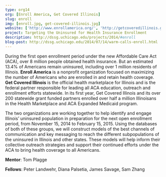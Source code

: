 ```yaml
---
type: org14
org: [Enroll America, Get Covered Illinois]
slug: enroll
img: [enroll.jpg, get-covered-illinois.jpg]
website: ['http://www.enrollamerica.org/', 'http://getcoveredillinois.gov/']
project: Targeting the Uninsured for Health Insurance Enrollment
description: http://dssg.uchicago.edu/projects/2014/#enroll
blog-post: http://dssg.uchicago.edu/2014/07/14/warm-calls-enroll.html
---
```


During the first open enrollment period under the new Affordable Care Act (ACA), over 8 million people obtained health insurance. But an estimated 13.4% of Americans remain uninsured, including over 1 million residents of Illinois. **Enroll America** is a nonprofit organization focused on maximizing the number of Americans who are enrolled in and retain health coverage. **Get Covered Illinois** is the official health marketplace for Illinois and is the federal partner responsible for leading all ACA education, outreach and enrollment efforts statewide. In its first year, Get Covered Illinois and its over 200 statewide grant funded partners enrolled over half a million Illinoisans in the Health Marketplace and ACA Expanded Medicaid program. 

The two organizations are working together to help identify and engage Illinois’ uninsured population in preparation for the next open enrollment period, from November 15, 2014 to February 15, 2015. Using the databases of both of these groups, we will construct models of the best channels of communication and key messaging to reach the different subpopulations of the uninsured in Illinois and other states. These models will help inform their collective outreach strategies and support their continued efforts under the ACA to bring health coverage to all Americans.

**Mentor**: Tom Plagge

**Fellows**: Peter Landwehr, Diana Palsetia, James Savage, Sam Zhang